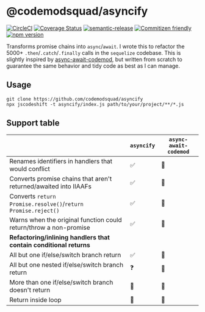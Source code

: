 # @codemodsquad/asyncify

[![CircleCI](https://circleci.com/gh/codemodsquad/asyncify.svg?style=svg)](https://circleci.com/gh/codemodsquad/asyncify)
[![Coverage Status](https://codecov.io/gh/codemodsquad/asyncify/branch/master/graph/badge.svg)](https://codecov.io/gh/codemodsquad/asyncify)
[![semantic-release](https://img.shields.io/badge/%20%20%F0%9F%93%A6%F0%9F%9A%80-semantic--release-e10079.svg)](https://github.com/semantic-release/semantic-release)
[![Commitizen friendly](https://img.shields.io/badge/commitizen-friendly-brightgreen.svg)](http://commitizen.github.io/cz-cli/)
[![npm version](https://badge.fury.io/js/%40codemodsquad%2Fasyncify.svg)](https://badge.fury.io/js/%40codemodsquad%2Fasyncify)

Transforms promise chains into `async`/`await`. I wrote this to refactor the 5000+ `.then`/`.catch`/`.finally` calls in the
`sequelize` codebase. This is slightly inspired by [async-await-codemod](https://github.com/sgilroy/async-await-codemod),
but written from scratch to guarantee the same behavior and tidy code as best as I can manage.

## Usage

```
git clone https://github.com/codemodsquad/asyncify
npx jscodeshift -t asyncify/index.js path/to/your/project/**/*.js
```

## Support table

|                                                                    | `asyncify` | `async-await-codemod` |
| ------------------------------------------------------------------ | ---------- | --------------------- |
| Renames identifiers in handlers that would conflict                | ✅         | 🚫                    |
| Converts promise chains that aren't returned/awaited into IIAAFs   | ✅         | 🚫                    |
| Converts `return Promise.resolve()`/`return Promise.reject()`      | ✅         | 🚫                    |
| Warns when the original function could return/throw a non-promise  | ✅         | 🚫                    |
| **Refactoring/inlining handlers that contain conditional returns** |            |                       |
| All but one if/else/switch branch return                           | ✅         | 🚫                    |
| All but one nested if/else/switch branch return                    | ❓         | 🚫                    |
| More than one if/else/switch branch doesn't return                 | 🚫         | 🚫                    |
| Return inside loop                                                 | 🚫         | 🚫                    |
